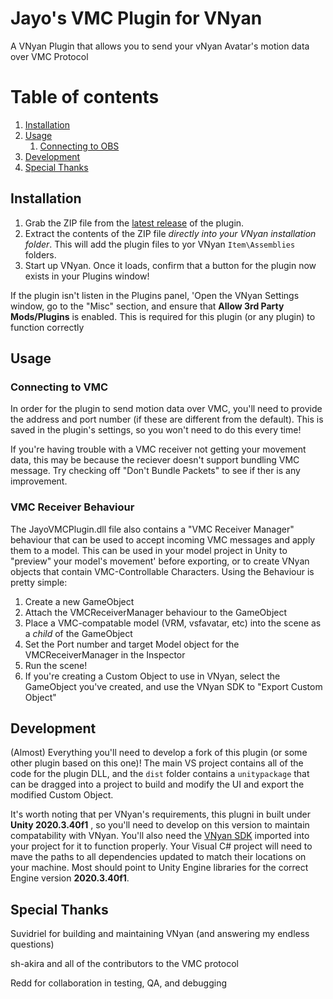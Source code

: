 # Jayo's VMC Plugin for VNyan

A VNyan Plugin that allows you to send your vNyan Avatar's motion data over VMC Protocol

# Table of contents
1. [Installation](#installation)
2. [Usage](#usage)
    1. [Connecting to OBS](#connecting-to-obs)
3. [Development](#development)
4. [Special Thanks](#special-thanks)

## Installation
1. Grab the ZIP file from the [latest release](https://github.com/jayo-exe/JayoVMCPlugin/releases/latest) of the plugin.
2. Extract the contents of the ZIP file _directly into your VNyan installation folder_.  This will add the plugin files to yor VNyan `Item\Assemblies` folders.
3. Start up VNyan. Once it loads, confirm that a button for the plugin now exists in your Plugins window!

If the plugin isn't listen in the Plugins panel, 'Open the VNyan Settings window, go to the "Misc" section, and ensure that **Allow 3rd Party Mods/Plugins** is enabled. This is required for this plugin  (or any plugin) to function correctly

## Usage
### Connecting to VMC
In order for the plugin to send motion data over VMC, you'll need to provide the address and port number (if these are different from the default). This is saved in the plugin's settings, so you won't need to do this every time!

If you're having trouble with a VMC receiver not getting your movement data, this may be because the reciever doesn't support bundling VMC message. Try checking off "Don't Bundle Packets" to see if ther is any improvement.

### VMC Receiver Behaviour
The JayoVMCPlugin.dll file also contains a "VMC Receiver Manager" behaviour that can be used to accept incoming VMC messages and apply them to a model.  This can be used in your model project in Unity to "preview" your model's movement' before exporting, or to create VNyan objects that contain VMC-Controllable Characters.  Using the Behaviour is pretty simple:
1. Create a new GameObject
2. Attach the VMCReceiverManager behaviour to the GameObject
3. Place a VMC-compatable model (VRM, vsfavatar, etc) into the scene as a _child_ of the GameObject
4. Set the Port number and target Model object for the VMCReceiverManager in the Inspector
5. Run the scene!
6. If you're creating a Custom Object to use in VNyan, select the GameObject you've created, and use the VNyan SDK to "Export Custom Object"

## Development
(Almost) Everything you'll need to develop a fork of this plugin (or some other plugin based on this one)!  The main VS project contains all of the code for the plugin DLL, and the `dist` folder contains a `unitypackage` that can be dragged into a project to build and modify the UI and export the modified Custom Object.

It's worth noting that per VNyan's requirements, this plugni in built under **Unity 2020.3.40f1** , so you'll need to develop on this version to maintain compatability with VNyan.
You'll also need the [VNyan SDK](https://suvidriel.itch.io/vnyan) imported into your project for it to function properly.
Your Visual C# project will need to mave the paths to all dependencies updated to match their locations on your machine.  Most should point to Unity Engine libraries for the correct Engine version **2020.3.40f1**.

## Special Thanks
Suvidriel for building and maintaining VNyan (and answering my endless questions)

sh-akira and all of the contributors to the VMC protocol

Redd for collaboration in testing, QA, and debugging 